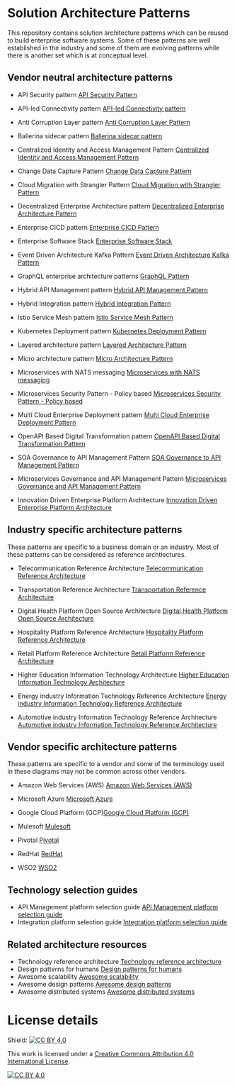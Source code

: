 # Solution Architecture Patterns
This repository contains solution architecture patterns which can be reused to build enterprise software systems. Some of these patterns are well established in the industry and some of them are evolving patterns while there is another set which is at conceptual level. 

## Vendor neutral architecture patterns

- API Security pattern
[API Security Pattern](vendor-neutral/API-Security-Pattern.md)

- API-led Connectivity pattern
[API-led Connectivity pattern](vendor-neutral/API-led-Connectivity-Pattern.md)

- Anti Corruption Layer pattern
[Anti Corruption Layer Pattern](vendor-neutral/Anti-Corruption-Layer-Pattern.md)

- Ballerina sidecar pattern
[Ballerina sidecar pattern](vendor-neutral/Ballerina-sidecar-pattern-microservices.md)

- Centralized Identity and Access Management Pattern
[Centralized Identity and Access Management Pattern](vendor-neutral/Centralized-Identity-Access-Management-Pattern.md)

- Change Data Capture Pattern [Change Data Capture Pattern](vendor-neutral/Introduction-to-Change-Data-Capture.md)

- Cloud Migration with Strangler Pattern
[Cloud Migration with Strangler Pattern](vendor-neutral/Cloud-Migration-Strangler-Pattern.md)

- Decentralized Enterprise Architecture pattern
[Decentralized Enterprise Architecture Pattern](vendor-neutral/Decentralized-Enterpise-Architecture-Pattern.md)

- Enterprise CICD pattern
[Enterprise CICD Pattern](vendor-neutral/Enterprise-CICD-Pattern.md)

- Enterprise Software Stack
[Enterprise Software Stack](vendor-neutral/Enterprise-Software-Stack.md)

- Event Driven Architecture Kafka Pattern
[Event Driven Architecture Kafka Pattern](vendor-neutral/Event-Driven-Architecture-Kafka-Pattern.md)

- GraphQL enterprise architecture patterns
[GraphQL Pattern](vendor-neutral/GraphQL-Pattern.md)

- Hybrid API Management pattern
[Hybrid API Management Pattern](vendor-neutral/Hybrid-API-Management-Pattern.md)

- Hybrid Integration pattern
[Hybrid Integration Pattern](vendor-neutral/Hybrid-Integration-Pattern.md)

- Istio Service Mesh pattern
[Istio Service Mesh Pattern](vendor-neutral/Istio-Service-Mesh-Pattern.md)

- Kubernetes Deployment pattern
[Kubernetes Deployment Pattern](vendor-neutral/Kubernetes-Deployment-Pattern.md)

- Layered architecture pattern
[Layered Architecture Pattern](vendor-neutral/Layered-Architecture-Pattern.md)

- Micro architecture pattern
[Micro Architecture Pattern](vendor-neutral/Micro-Architecture-Pattern.md)

- Microservices with NATS messaging
[Microservices with NATS messaging](vendor-neutral/Microservices-with-NATS-messaging.md)

- Microservices Security Pattern - Policy based
[Microservices Security Pattern - Policy based](vendor-neutral/Microservices-Security-Pattern-Policy-Based.md)

- Multi Cloud Enterprise Deployment pattern
[Multi Cloud Enterprise Deployment Pattern](vendor-neutral/Multi-Cloud-Enterprise-Deployment-Pattern.md)

- OpenAPI Based Digital Transformation pattern
[OpenAPI Based Digital Transformation Pattern](vendor-neutral/OpenAPI-Based-Digital-Transformation-Pattern.md)

- SOA Governance to API Management Pattern
[SOA Governance to API Management Pattern](vendor-neutral/SOA-governance-to-API-management-pattern.md)

- Microservices Governance and API Management Pattern
[Microservices Governance and API Management Pattern](vendor-neutral/Microservices-Governance-And-API-Management.md)

- Innovation Driven Enterprise Platform Architecture
[Innovation Driven Enterprise Platform Architecture](vendor-neutral/Innovation-Driven-Enterprise-Platform-Architecture.md)

## Industry specific architecture patterns
These patterns are specific to a business domain or an industry. Most of these patterns can be considered as reference archtiectures.

- Telecommunication Reference Architecture
[Telecommunication Reference Architecture](industry-specific/Telecommunication-reference-architecture-pattern.md)

- Transportation Reference Architecture
[Transportation Reference Architecture](industry-specific/Effective-ground-transportation-architecture-pattern.md)

- Digital Health Platform Open Source Architecture
[Digital Health Platform Open Source Architecture](industry-specific/Digital-Health-Platform-Open-Source-Architecture.md)

- Hospitality Platform Reference Architecture
[Hospitality Platform Reference Architecture](industry-specific/Hospitality-Platform-Reference-Architecture-WSO2.md)

- Retail Platform Reference Architecture
[Retail Platform Reference Architecture](industry-specific/future-retail-a-business-and-technical-architecture.md)

- Higher Education Information Technology Architecture [Higher Education Information Technology Architecture](industry-specific/Higher-Education-Information-Technology-Architecture.md)

- Energy industry Information Technology Reference Architecture [Energy industry Information Technology Reference Architecture](industry-specific/Energy-Information-Technology-Reference-Architecture.md)

- Automotive industry Information Technology Reference Architecture [Automotive industry Information Technology Reference Architecture](industry-specific/Automotive-Industry-Information-Technology-Reference-Architecture.md)


## Vendor specific architecture patterns
These patterns are specific to a vendor and some of the terminology used in these diagrams may not be common across other vendors. 

- Amazon Web Services (AWS) [Amazon Web Services (AWS)](vendor-specific/aws)

- Microsoft Azure [Microsoft Azure](vendor-specific/azure)

- Google Cloud Platform (GCP)[Google Cloud Platform (GCP)](vendor-specific/gcp)

- Mulesoft [Mulesoft](vendor-specific/mulesoft)

- Pivotal [Pivotal](vendor-specific/pivotal)

- RedHat [RedHat](vendor-specific/redhat)

- WSO2 [WSO2](vendor-specific/wso2)

## Technology selection guides
- API Management platform selection guide [API Management platform selection guide](technology-selection-guides/API-Management-Platform-selection-guide.md)
- Integration platform selection guide [Integration platform selection guide](technology-selection-guides/Integration-Platform-selection-guide.md)

## Related architecture resources
- Technology reference architecture [Technology reference architecture](https://github.com/wso2/reference-architecture)
- Design patterns for humans [Design patterns for humans](https://github.com/kamranahmedse/design-patterns-for-humans)
- Awesome scalability [Awesome scalability](https://github.com/binhnguyennus/awesome-scalability)
- Awesome design patterns [Awesome design patterns](https://github.com/DovAmir/awesome-design-patterns)
- Awesome distributed systems [Awesome distributed systems](https://github.com/theanalyst/awesome-distributed-systems)

# License details

Shield: [![CC BY 4.0][cc-by-shield]][cc-by]

This work is licensed under a
[Creative Commons Attribution 4.0 International License][cc-by].

[![CC BY 4.0][cc-by-image]][cc-by]

[cc-by]: http://creativecommons.org/licenses/by/4.0/
[cc-by-image]: https://i.creativecommons.org/l/by/4.0/88x31.png
[cc-by-shield]: https://img.shields.io/badge/License-CC%20BY%204.0-lightgrey.svg
